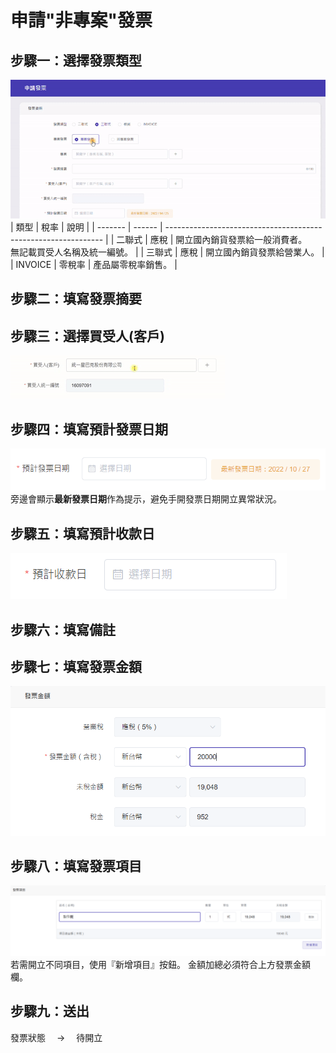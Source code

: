 # 申請"非專案"發票

## 步驟一：選擇發票類型

![非專案發票](./unproject.gif)
| 類型 | 稅率 | 說明 |
| ------- | ------ | -------------------------------------------------------------- |
| 二聯式 | 應稅 | 開立國內銷貨發票給一般消費者。<br>無記載買受人名稱及統一編號。 |
| 三聯式 | 應稅 | 開立國內銷貨發票給營業人。 |
| INVOICE | 零稅率 | 產品屬零稅率銷售。 |

## 步驟二：填寫發票摘要

## 步驟三：選擇買受人(客戶)

![選擇買受人](./n_customer.gif)

## 步驟四：填寫預計發票日期

![發票日期](./n_invoice_day.png)
旁邊會顯示**最新發票日期**作為提示，避免手開發票日期開立異常狀況。

## 步驟五：填寫預計收款日

![預計收款](./n_money_day.png)

## 步驟六：填寫備註

## 步驟七：填寫發票金額

![填寫發票金額](./n_money.png)

## 步驟八：填寫發票項目

![發票項目](./n_title.png)
若需開立不同項目，使用『新增項目』按鈕。
金額加總必須符合上方發票金額欄。

## 步驟九：送出

發票狀態　 → 　待開立
